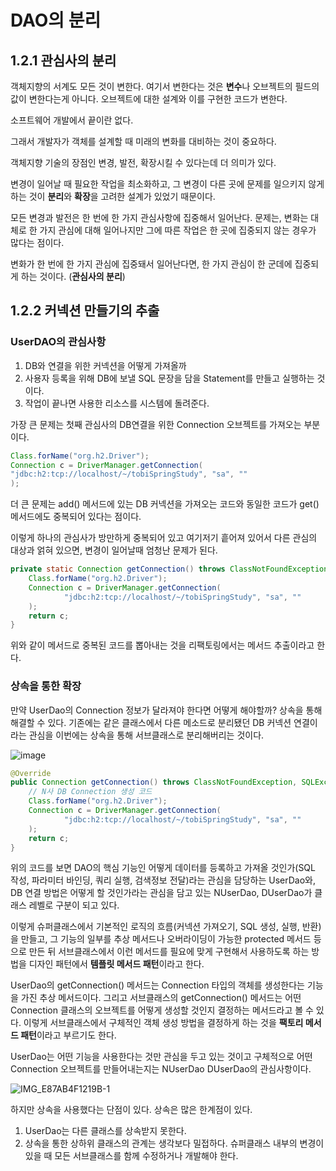 # DAO의 분리

## 1.2.1 관심사의 분리

객체지향의 서계도 모든 것이 변한다. 여기서 변한다는 것은 **변수**나 오브젝트의 필드의 값이 변한다는게 아니다. 오브젝트에 대한 설계와 이를 구현한 코드가 변한다.

소프트웨어 개발에서 끝이란 없다.

그래서 개발자가 객체를 설계할 때 미래의 변화를 대비하는 것이 중요하다.

객체지향 기술의 장점인 변경, 발전, 확장시킬 수 있다는데 더 의미가 있다.

변경이 일어날 때 필요한 작업을 최소화하고, 그 변경이 다른 곳에 문제를 일으키지 않게 하는 것이 **분리**와 **확장**을 고려한 설계가 있었기 때문이다.

모든 변경과 발전은 한 번에 한 가지 관심사항에 집중해서 일어난다. 문제는, 변화는 대체로 한 가지 관심에 대해 일어나지만 그에 따른 작업은 한 곳에 집중되지 않는 경우가 많다는 점이다.

변화가 한 번에 한 가지 관심에 집중돼서 일어난다면, 한 가지 관심이 한 군데에 집중되게 하는 것이다. (**관심사의 분리**)

## 1.2.2 커넥션 만들기의 추출

### UserDAO의 관심사항

1. DB와 연결을 위한 커넥션을 어떻게 가져올까
2. 사용자 등록을 위해 DB에 보낼 SQL 문장을 담을 Statement를 만들고 실행하는 것이다.
3. 작업이 끝나면 사용한 리소스를 시스템에 돌려준다.

가장 큰 문제는 첫째 관심사의 DB연결을 위한 Connection 오브젝트를 가져오는 부분이다.

```java
Class.forName("org.h2.Driver");
Connection c = DriverManager.getConnection(
"jdbc:h2:tcp://localhost/~/tobiSpringStudy", "sa", ""
);
```
더 큰 문제는 add() 메서드에 있는 DB 커넥션을 가져오는 코드와 동일한 코드가 get() 메서드에도 중복되어 있다는 점이다.

이렇게 하나의 관심사가 방만하게 중복되어 있고 여기저기 흩어져 있어서 다른 관심의 대상과 얽혀 있으면, 변경이 일어날때 엄청난 문제가 된다.

```java
private static Connection getConnection() throws ClassNotFoundException, SQLException {
    Class.forName("org.h2.Driver");
    Connection c = DriverManager.getConnection(
            "jdbc:h2:tcp://localhost/~/tobiSpringStudy", "sa", ""
    );
    return c;
}
```

위와 같이 메서드로 중복된 코드를 뽑아내는 것을 리팩토링에서는 메서드 추출이라고 한다.

### 상속을 통한 확장

만약 UserDao의 Connection 정보가 달라져야 한다면 어떻게 해야할까? 상속을 통해 해결할 수 있다.
기존에는 같은 클래스에서 다른 메소드로 분리됐던 DB 커넥션 연결이라는 관심을 이번에는 상속을 통해 서브클래스로 분리해버리는 것이다.

![image](https://github.com/pak0426/pak0426/assets/59166263/b8c38260-731f-4630-923c-2f6e88b1a45c)

```java
@Override
public Connection getConnection() throws ClassNotFoundException, SQLException {
    // N사 DB Connection 생성 코드
    Class.forName("org.h2.Driver");
    Connection c = DriverManager.getConnection(
            "jdbc:h2:tcp://localhost/~/tobiSpringStudy", "sa", ""
    );
    return c;
}
```

위의 코드를 보면 DAO의 핵심 기능인 어떻게 데이터를 등록하고 가져올 것인가(SQL 작성, 파라미터 바인딩, 쿼리 실행, 검색정보 전달)라는 관심을 담당하는 UserDao와, DB 연결 방법은 어떻게 할 것인가라는 관심을 담고 있는 NUserDao, DUserDao가 클래스 레벨로 구분이 되고 있다.

이렇게 슈퍼클래스에서 기본적인 로직의 흐름(커넥션 가져오기, SQL 생성, 실행, 반환)을 만들고, 그 기능의 일부를 추상 메서드나 오버라이딩이 가능한 protected 메서드 등으로 만든 뒤 서브클래스에서 이런 메서드를 필요에 맞게 구현해서 사용하도록 하는 방법을 디자인 패턴에서 **템플릿 메서드 패턴**이라고 한다.

UserDao의 getConnection() 메서드는 Connection 타입의 객체를 생성한다는 기능을 가진 추상 메서드이다. 그리고 서브클래스의 getConnection() 메서드는 어떤 Connection 클래스의 오브젝트를 어떻게 생성할 것인지 결정하는 메서드라고 볼 수 있다. 이렇게 서브클래스에서 구체적인 객체 생성 방법을 결정하게 하는 것을 **팩토리 메서드 패턴**이라고 부르기도 한다.

UserDao는 어떤 기능을 사용한다는 것만 관심을 두고 있는 것이고 구체적으로 어떤 Connection 오브젝트를 만들어내는지는 NUserDao DUserDao의 관심사항이다.

![IMG_E87AB4F1219B-1](https://github.com/pak0426/pak0426/assets/59166263/ea805d1a-6307-4d5e-ab7d-81aa152fa8e2)

하지만 상속을 사용했다는 단점이 있다. 상속은 많은 한계점이 있다.

1. UserDao는 다른 클래스를 상속받지 못한다.
2. 상속을 통한 상하위 클래스의 관계는 생각보다 밀접하다. 슈퍼클래스 내부의 변경이 있을 때 모든 서브클래스를 함께 수정하거나 개발해야 한다.